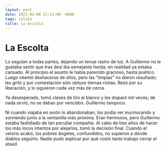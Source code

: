 ```yaml
---
layout: post
date: 2021-03-06 21:23:00 -0600
tags: relato
title: La escolta
---
```


# La Escolta

Lo seguían a todas partes, dejando un tenue rastro de luz. A Guillermo no le gustaba sentir que tras desí iba semejante horda; en realidad ya  estaba cansado. Al principio el asunto le había parecido gracioso, hasta poético. Luego intentó deshacerse de ellos, pero las "limpias" no  dieron resultado; les gritó y por contestación sólo obtuvo tiernas risitas. Rezó por su liberación, y lo siguieron cada vez más de cerca.

Ya desesperado, tomó clases de tiro al blanco y les disparó mil veces; de nada sirvió, no se daban por vencidos. Guillermo tampoco. 

Ni cuando viajaba en avión lo abandonaban, los podía ver murmurando y sonriendo junto a la ventanilla más próxima. Eran hermosos, pero Guillermo estaba fastidiado de tan peculiar compañía. Al cabo de tres años de hacer los  más locos intentos por alejarlos, tomó la decisión final. Cuando el  velorio acabó, los pobres ángeles, confundidos, no supieron a dónde diablos seguirlo. Nadie pudo explicar por qué costó tanto trabajo cerrar el ataúd.